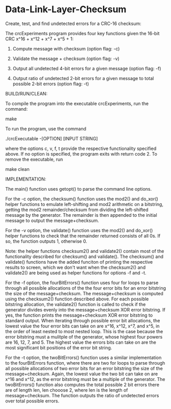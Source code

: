 # Data-Link-Layer-Checksum
Create, test, and find undetected errors for a CRC-16 checksum: 

The crcExperiments program provides four key functions given the 16-bit CRC 
x^16 + x^12 + x^7 + x^5 + 1:

1) Compute message with checksum (option flag: -c)

2) Validate the message + checksum (option flag: -v)

3) Output all undetected 4-bit errors for a given message (option flag: -f)

4) Output ratio of undetected 2-bit errors for a given message to total possible 
2-bit errors (option flag: -t)

BUILD/RUN/CLEAN:

To compile the program into the executable crcExperiments, run the command:

make

To run the program, use the command

./crcExecutable -[OPTION] [INPUT STRING]

where the options c, v, f, t provide the respective functionality specified above. 
If no option is specified, the program exits with return code 2. 
To remove the executable, run

make clean


IMPLEMENTATION:

The main() function uses getopt() to parse the command line options. 

For the -c option,
the checksum() function uses the mod2() and do_xor() helper functions to emulate 
left-shifting and mod2 arithmetic on a bitstring, getting the mod2 remainder/checksum
from dividing the left-shifted message by the generator. The remainder is then appended
to the initial message to output the message+checksum. 

For the -v option,
the validate() function uses the mod2() and do_xor() helper functions to check that 
the remainder returned consists of all 0s. If so, the function outputs 1, otherwise 0.  

Note: the helper functions checksum2() and validate2() contain most of the 
functionality described for checksum() and validate(). The checksum() and validate() 
functions have the added funciton of printing the respective results to screen, 
which we don't want when the checksum2() and validate2() are being used as helper functions
for options -f and -t.

For the -f option,
the fourBitErrors() function uses four for loops to parse through all possible allocations
of the the four error bits for an error bitstring the size of the message+checksum. 
The message+checksum is computed using the checksum2() function described above. 
For each possible bitstring allocation, the validate2() function is called to check
if the generator divides evenly into the message+checksum XOR error bitstring. If yes,
the function prints the message+checksum XOR error bitstring to standard output.
When iterating through possible error bit allocations, the lowest value the four error
bits can take on are x^16, x^12, x^7, and x^5, in the order of least nested to most
nested loop. This is the case because the error bitstring must a mulitple of the generator,
whose highest four powers are 16, 12, 7, and 5. The highest value the errors bits can 
take on are the most significant bit positions of the error bit string.


For the -t option,
the twoBitErrors() function uses a similar implementation to the fourBitErrors function,
where there are two for loops to parse through all possible allocations of two error bits
for an error bitstring the size of the message+checksum. Again, the lowest value the two
bit can take on are x^16 and x^12, as the error bitstring must be a multiple of the 
generator. The twoBitErrors() function also computes the total possible 2 bit errors there
are of length len, len chooose 2, where len is the length of message+checksum. The function
outputs the ratio of undetected errors over total possible errors.  
 



